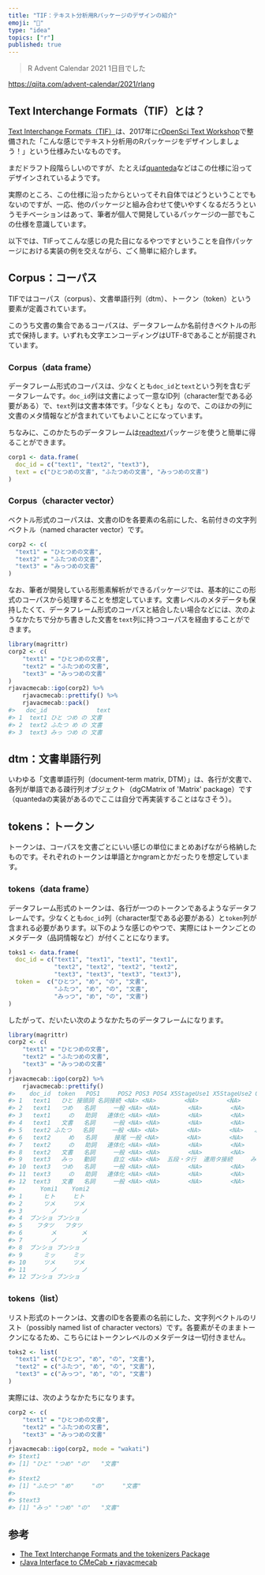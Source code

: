 ```yaml
---
title: "TIF：テキスト分析用Rパッケージのデザインの紹介"
emoji: "📝"
type: "idea"
topics: ["r"]
published: true
---
```


> R Advent Calendar 2021 1日目でした

https://qiita.com/advent-calendar/2021/rlang

## Text Interchange Formats（TIF）とは？

[Text Interchange Formats（TIF）](https://github.com/ropensci/tif)は、2017年に[rOpenSci Text Workshop](https://textworkshop17.ropensci.org/)で整備された「こんな感じでテキスト分析用のRパッケージをデザインしましょう！」という仕様みたいなものです。

まだドラフト段階らしいのですが、たとえば[quanteda](https://quanteda.io/)などはこの仕様に沿ってデザインされているようです。

実際のところ、この仕様に沿ったからといってそれ自体ではどうということでもないのですが、一応、他のパッケージと組み合わせて使いやすくなるだろうというモチベーションはあって、筆者が個人で開発しているパッケージの一部でもこの仕様を意識しています。

以下では、TIFってこんな感じの見た目になるやつですということを自作パッケージにおける実装の例を交えながら、ごく簡単に紹介します。

## Corpus：コーパス

TIFではコーパス（corpus）、文書単語行列（dtm）、トークン（token）という要素が定義されています。

このうち文書の集合であるコーパスは、データフレームか名前付きベクトルの形式で保持します。いずれも文字エンコーディングはUTF-8であることが前提されています。

### Corpus（data frame）

データフレーム形式のコーパスは、少なくとも`doc_id`と`text`という列を含むデータフレームです。`doc_id`列は文書によって一意なID列（character型である必要がある）で、`text`列は文書本体です。「少なくとも」なので、このほかの列に文書のメタ情報などが含まれていてもよいことになっています。

ちなみに、このかたちのデータフレームは[readtext](https://cran.r-project.org/web/packages/readtext/vignettes/readtext_vignette.html)パッケージを使うと簡単に得ることができます。

```r
corp1 <- data.frame(
  doc_id = c("text1", "text2", "text3"),
  text = c("ひとつめの文書", "ふたつめの文書", "みっつめの文書")
)
```

### Corpus（character vector）

ベクトル形式のコーパスは、文書のIDを各要素の名前にした、名前付きの文字列ベクトル（named character vector）です。

```r
corp2 <- c(
  "text1" = "ひとつめの文書",
  "text2" = "ふたつめの文書",
  "text3" = "みっつめの文書"
)
```

なお、筆者が開発している形態素解析ができるパッケージでは、基本的にこの形式のコーパスから処理することを想定しています。文書レベルのメタデータも保持したくて、データフレーム形式のコーパスと結合したい場合などには、次のようなかたちで分かち書きした文書を`text`列に持つコーパスを経由することができます。

```r
library(magrittr)
corp2 <- c(
    "text1" = "ひとつめの文書",
    "text2" = "ふたつめの文書",
    "text3" = "みっつめの文書"
)
rjavacmecab::igo(corp2) %>%
    rjavacmecab::prettify() %>%
    rjavacmecab::pack()
#>   doc_id              text
#> 1  text1 ひと つめ の 文書
#> 2  text2 ふたつ め の 文書
#> 3  text3 みっ つめ の 文書
```

## dtm：文書単語行列

いわゆる「文書単語行列（document-term matrix, DTM）」は、各行が文書で、各列が単語である疎行列オブジェクト（dgCMatrix of 'Matrix' package）です（quantedaの実装があるのでここは自分で再実装することはなさそう）。

## tokens：トークン

トークンは、コーパスを文書ごとにいい感じの単位にまとめあげながら格納したものです。それぞれのトークンは単語とかngramとかだったりを想定しています。

### tokens（data frame）

データフレーム形式のトークンは、各行が一つのトークンであるようなデータフレームです。少なくとも`doc_id`列（character型である必要がある）と`token`列が含まれる必要があります。以下のような感じのやつで、実際にはトークンごとのメタデータ（品詞情報など）が付くことになります。

```r
toks1 <- data.frame(
  doc_id = c("text1", "text1", "text1", "text1",
             "text2", "text2", "text2", "text2",
             "text3", "text3", "text3", "text3"),
  token =  c("ひとつ", "め", "の", "文書",
             "ふたつ", "め", "の", "文書",
             "みっつ", "め", "の", "文書")
)
```

したがって、だいたい次のようなかたちのデータフレームになります。

```r
library(magrittr)
corp2 <- c(
    "text1" = "ひとつめの文書",
    "text2" = "ふたつめの文書",
    "text3" = "みっつめの文書"
)
rjavacmecab::igo(corp2) %>%
    rjavacmecab::prettify()
#>    doc_id  token   POS1     POS2 POS3 POS4 X5StageUse1 X5StageUse2 Original
#> 1   text1   ひと 接頭詞 名詞接続 <NA> <NA>        <NA>        <NA>     ひと
#> 2   text1   つめ   名詞     一般 <NA> <NA>        <NA>        <NA>     つめ
#> 3   text1     の   助詞   連体化 <NA> <NA>        <NA>        <NA>       の
#> 4   text1   文書   名詞     一般 <NA> <NA>        <NA>        <NA>     文書
#> 5   text2 ふたつ   名詞     一般 <NA> <NA>        <NA>        <NA>   ふたつ
#> 6   text2     め   名詞     接尾 一般 <NA>        <NA>        <NA>       め
#> 7   text2     の   助詞   連体化 <NA> <NA>        <NA>        <NA>       の
#> 8   text2   文書   名詞     一般 <NA> <NA>        <NA>        <NA>     文書
#> 9   text3   みっ   動詞     自立 <NA> <NA>  五段・タ行  連用タ接続     みつ
#> 10  text3   つめ   名詞     一般 <NA> <NA>        <NA>        <NA>     つめ
#> 11  text3     の   助詞   連体化 <NA> <NA>        <NA>        <NA>       の
#> 12  text3   文書   名詞     一般 <NA> <NA>        <NA>        <NA>     文書
#>       Yomi1    Yomi2
#> 1      ヒト     ヒト
#> 2      ツメ     ツメ
#> 3        ノ       ノ
#> 4  ブンショ ブンショ
#> 5    フタツ   フタツ
#> 6        メ       メ
#> 7        ノ       ノ
#> 8  ブンショ ブンショ
#> 9      ミッ     ミッ
#> 10     ツメ     ツメ
#> 11       ノ       ノ
#> 12 ブンショ ブンショ
```

### tokens（list）

リスト形式のトークンは、文書のIDを各要素の名前にした、文字列ベクトルのリスト（possibly named list of character vectors）です。各要素がそのままトークンになるため、こちらにはトークンレベルのメタデータは一切付きません。

```r
toks2 <- list(
  "text1" = c("ひとつ", "め", "の", "文書"),
  "text2" = c("ふたつ", "め", "の", "文書"),
  "text3" = c("みっつ", "め", "の", "文書")
)
```

実際には、次のようなかたちになります。

```r
corp2 <- c(
    "text1" = "ひとつめの文書",
    "text2" = "ふたつめの文書",
    "text3" = "みっつめの文書"
)
rjavacmecab::igo(corp2, mode = "wakati")
#> $text1
#> [1] "ひと" "つめ" "の"   "文書"
#>
#> $text2
#> [1] "ふたつ" "め"     "の"     "文書"
#>
#> $text3
#> [1] "みっ" "つめ" "の"   "文書"
```

## 参考

- [The Text Interchange Formats and the tokenizers Package](https://cran.r-project.org/web/packages/tokenizers/vignettes/tif-and-tokenizers.html)
- [rJava Interface to CMeCab • rjavacmecab](https://paithiov909.github.io/rjavacmecab/)
